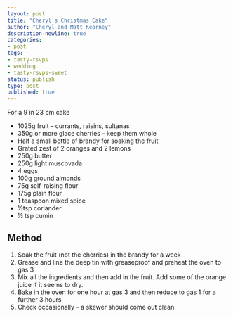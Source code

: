 ```yaml
---
layout: post
title: "Cheryl's Christmas Cake"
author: "Cheryl and Matt Kearney"
description-newline: true
categories:
- post
tags:
- tasty-rsvps
- wedding
- tasty-rsvps-sweet
status: publish
type: post
published: true
---
```


For a 9 in 23 cm cake

* 1025g fruit – currants, raisins, sultanas
* 350g or more glace cherries – keep them whole
* Half a small bottle of brandy for soaking the fruit
* Grated zest of 2 oranges and 2 lemons
* 250g butter
* 250g light muscovada
* 4 eggs
* 100g ground almonds
* 75g self-raising flour
* 175g plain flour
* 1 teaspoon mixed spice
* ½tsp coriander
* ½ tsp cumin

## Method

1. Soak the fruit (not the cherries) in the brandy for a week
1. Grease and line the deep tin with greaseproof and preheat the oven to gas 3
1. Mix all the ingredients and then add in the fruit. Add some of the orange juice if it seems to dry.
1. Bake in the oven for one hour at gas 3 and then reduce to gas 1 for a further 3 hours
1. Check occasionally – a skewer should come out clean
